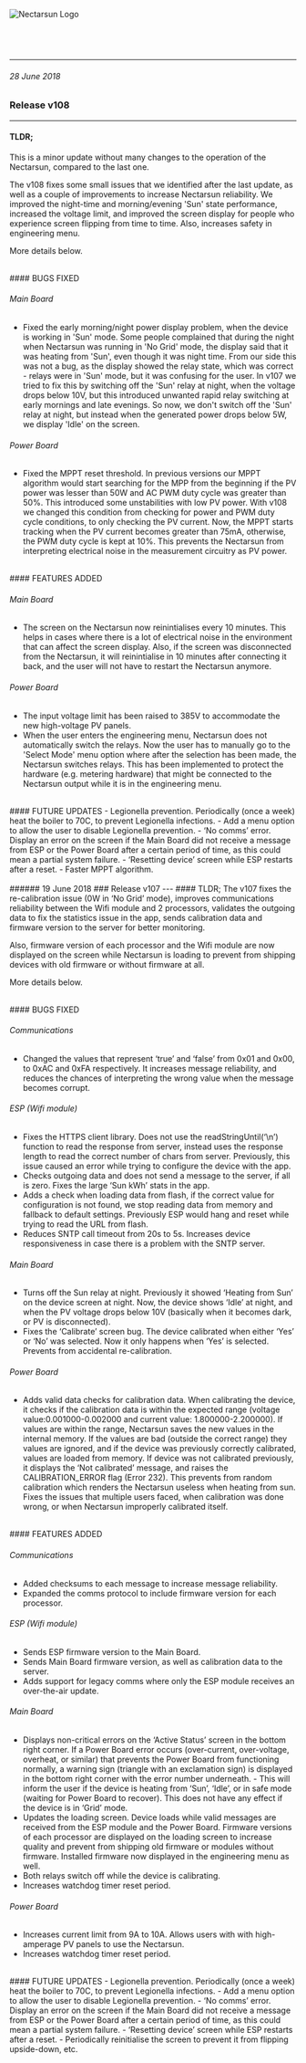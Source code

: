 ![Nectarsun Logo][nectarsun-logo]
</br>
<div style="text-align: center;">
<a href="https://itunes.apple.com/app/nectar-sun/id1286550945?mt=8" style="display: inline-block;margin-left: auto;/* margin-right: auto; */background:url(https://linkmaker.itunes.apple.com/assets/shared/badges/en-us/appstore-lrg.svg)    no-repeat;width:135px;height:40px;background-size:contain;margin-right: 50px;"></a>
<a href="https://play.google.com/store/apps/details?id=com.nectarsun.android&pcampaignid=MKT-Other-global-all-co-prtnr-py-PartBadge-Mar2515-1" style="display:inline-block;margin-left: auto;margin-right: auto;background:url(https://play.google.com/intl/en_us/badges/images/generic/en_badge_web_generic.png) no-repeat;width:135px;height:40px;background-size:155px 60px;background-position: -10px -10px;"></a>
</div>

---
###### 28 June 2018
### Release v108
---
#### TLDR;
This is a minor update without many changes to the operation of the Nectarsun, compared to the last one.

The v108 fixes some small issues that we identified after the last update, as well as a couple of improvements to increase Nectarsun reliability. We improved the night-time and morning/evening 'Sun' state performance, increased the voltage limit, and improved the screen display for people who experience screen flipping from time to time. Also, increases safety in engineering menu.

More details below.

<br />
#### BUGS FIXED

###### Main Board
- Fixed the early morning/night power display problem, when  the device is working in 'Sun' mode. Some people complained that during the night when Nectarsun was running in 'No Grid' mode, the display said that it was heating from 'Sun', even though it was night time. From our side this was not a bug, as the display showed the relay state, which was correct - relays were in 'Sun' mode, but it was confusing for the user. In v107 we tried to fix this by switching off the 'Sun' relay at night, when the voltage drops below 10V, but this introduced unwanted rapid relay switching at early mornings and late evenings. So now, we don't switch off the 'Sun' relay at night, but instead when the generated power drops below 5W, we display 'Idle' on the screen.

###### Power Board
- Fixed the MPPT reset threshold. In previous versions our MPPT algorithm would start searching for the MPP from the beginning if the PV power was lesser than 50W and AC PWM duty cycle was greater than 50%. This introduced some unstabilities with low PV power. With v108 we changed this condition from checking for power and PWM duty cycle conditions, to only checking the PV current. Now, the MPPT starts tracking when the PV current becomes greater than 75mA, otherwise, the PWM duty cycle is kept at 10%. This prevents the Nectarsun from interpreting electrical noise in the measurement circuitry as PV power.

<br />
#### FEATURES ADDED

###### Main Board
- The screen on the Nectarsun now reinintialises every 10 minutes. This helps in cases where there is a lot of electrical noise in the environment that can affect the screen display. Also, if the screen was disconnected from the Nectarsun, it will reinintialise in 10 minutes after connecting it back, and the user will not have to restart the Nectarsun anymore.

###### Power Board
- The input voltage limit has been raised to 385V to accommodate the new high-voltage PV panels.
- When the user enters the engineering menu, Nectarsun does not automatically switch the relays. Now the user has to manually go to the 'Select Mode' menu option where after the selection has been made, the Nectarsun switches relays. This has been implemented to protect the hardware (e.g. metering hardware) that might be connected to the Nectarsun output while it is in the engineering menu.

<br />
#### FUTURE UPDATES
- Legionella prevention. Periodically (once a week) heat the boiler to 70C, to prevent Legionella infections.
- Add a menu option to allow the user to disable Legionella prevention.
- ‘No comms’ error. Display an error on the screen if the Main Board did not receive a message from ESP or the Power Board after a certain period of time, as this could mean a partial system failure.
- ‘Resetting device’ screen while ESP restarts after a reset.
- Faster MPPT algorithm.

<br />
<br />
###### 19 June 2018
### Release v107
---
#### TLDR;
The v107 fixes the re-calibration issue (0W in ‘No Grid’ mode), improves communications reliability between the Wifi module and 2 processors, validates the outgoing data to fix the statistics issue in the app, sends calibration data and firmware version to the server for better monitoring.

Also, firmware version of each processor and the Wifi module are now displayed on the screen while Nectarsun is loading to prevent from shipping devices with old firmware or without firmware at all.

More details below.

<br />
#### BUGS FIXED

###### Communications
- Changed the values that represent ‘true’ and ‘false’ from 0x01 and 0x00, to 0xAC and 0xFA respectively. It increases message reliability, and reduces the chances of interpreting the wrong value when the message becomes corrupt.

###### ESP (Wifi module)
- Fixes the HTTPS client library. Does not use the readStringUntil(‘\n’) function to read the response from server, instead uses the response length to read the correct number of chars from server. Previously, this issue caused an error while trying to configure the device with the app.
- Checks outgoing data and does not send a message to the server, if all is zero. Fixes the large ‘Sun kWh’ stats in the app.
- Adds a check when loading data from flash, if the correct value for configuration is not found, we stop reading data from memory and fallback to default settings. Previously ESP would hang and reset while trying to read the URL from flash.
- Reduces SNTP call timeout from 20s to 5s. Increases device responsiveness in case there is a problem with the SNTP server.

###### Main Board
- Turns off the Sun relay at night. Previously it showed ‘Heating from Sun’ on the device screen at night. Now, the device shows ‘Idle’ at night, and when the PV voltage drops below 10V (basically when it becomes dark, or PV is disconnected).
- Fixes the ‘Calibrate’ screen bug. The device calibrated when either ‘Yes’ or ‘No’ was selected. Now it only happens when ‘Yes’ is selected. Prevents from accidental re-calibration.

###### Power Board
- Adds valid data checks for calibration data. When calibrating the device, it checks if the calibration data is within the expected range (voltage value:0.001000-0.002000 and current value: 1.800000-2.200000). If values are within the range, Nectarsun saves the new values in the internal memory. If the values are bad (outside the correct range) they values are ignored, and if the device was previously correctly calibrated, values are loaded from memory. If device was not calibrated previously, it displays the ‘Not calibrated’ message, and raises the CALIBRATION_ERROR flag (Error 232). This prevents from random calibration which renders the Nectarsun useless when heating from sun. Fixes the issues that multiple users faced, when calibration was done wrong, or when Nectarsun improperly calibrated itself.

<br />
#### FEATURES ADDED

###### Communications
- Added checksums to each message to increase message reliability.
- Expanded the comms protocol to include firmware version for each processor.

###### ESP (Wifi module)
- Sends ESP firmware version to the Main Board.
- Sends Main Board firmware version, as well as calibration data to the server.
- Adds support for legacy comms where only the ESP module receives an over-the-air update.

###### Main Board
- Displays non-critical errors on the ‘Active Status’ screen in the bottom right corner. If a Power Board error occurs (over-current, over-voltage, overheat, or similar) that prevents the Power Board from functioning normally, a warning sign (triangle with an exclamation sign) is displayed in the bottom right corner with the error number underneath.  - This will inform the user if the device is heating from ‘Sun’, ‘Idle’, or in safe mode (waiting for Power Board to recover). This does not have any effect if the device is in ‘Grid’ mode.
- Updates the loading screen. Device loads while valid messages are received from the ESP module and the Power Board. Firmware versions of each processor are displayed on the loading screen to increase quality and prevent from shipping old firmware or modules without firmware. Installed firmware now displayed in the engineering menu as well.
- Both relays switch off while the device is calibrating.
- Increases watchdog timer reset period.

###### Power Board
- Increases current limit from 9A to 10A. Allows users with with high-amperage PV panels to use the Nectarsun.
- Increases watchdog timer reset period.

<br />
#### FUTURE UPDATES
- Legionella prevention. Periodically (once a week) heat the boiler to 70C, to prevent Legionella infections.
- Add a menu option to allow the user to disable Legionella prevention.
- ‘No comms’ error. Display an error on the screen if the Main Board did not receive a message from ESP or the Power Board after a certain period of time, as this could mean a partial system failure.
- ‘Resetting device’ screen while ESP restarts after a reset.
- Periodically reinitialise the screen to prevent it from flipping upside-down, etc.

[nectarsun-logo]: https://github.com/NectarSun/nectarsun.github.io/raw/master/img/logo.png "Top cover screws"